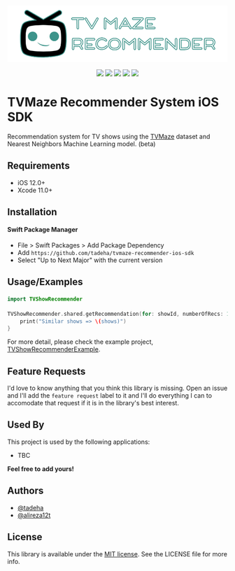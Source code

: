 ![TV Maze Recommender](Assets/header.png)

<p align="center">
   <a href="https://github.com/tadeha/tvmaze-recommender-ios-sdk"><img src="https://badgen.net/github/release/tadeha/tvmaze-recommender-ios-sdk/stable" /></a>
   <a href="https://github.com/tadeha/tvmaze-recommender-ios-sdk"><img src="https://badgen.net/badge/Swift/5.0/orange" /></a>
   <a href="https://github.com/tadeha/tvmaze-recommender-ios-sdk"><img src="https://img.shields.io/badge/platforms-iOS-333333.svg" /></a>
   <a href="https://github.com/tadeha/tvmaze-recommender-ios-sdk"><img src="https://badgen.net/github/license/tadeha/tvmaze-recommender-ios-sdk/" /></a>
   <a href="https://github.com/tadeha/tvmaze-recommender-ios-sdk"><img src="https://badgen.net/github/stars/tadeha/tvmaze-recommender-ios-sdk/" /></a>
</p>

# TVMaze Recommender System iOS SDK

Recommendation system for TV shows using the [TVMaze](https://www.tvmaze.com/) dataset and Nearest Neighbors Machine Learning model. (beta)

## Requirements

 - iOS 12.0+
 - Xcode 11.0+

## Installation

#### Swift Package Manager

- File > Swift Packages > Add Package Dependency
- Add `https://github.com/tadeha/tvmaze-recommender-ios-sdk`
- Select "Up to Next Major" with the current version

## Usage/Examples

```swift
import TVShowRecommender

TVShowRecommender.shared.getRecommendation(for: showId, numberOfRecs: 10, searchType: .basic) { shows in
    print("Similar shows => \(shows)")
}
```
For more detail, please check the example project, [TVShowRecommenderExample](https://github.com/tadeha/tvmaze-recommender-ios-sdk/tree/main/TVShowRecommenderExample).

## Feature Requests

I'd love to know anything that you think this library is missing. Open an issue and I'll add the `feature request` label to it and I'll do everything I can to accomodate that request if it is in the library's best interest.

## Used By

This project is used by the following applications:

- TBC

**Feel free to add yours!**

## Authors

- [@tadeha](https://github.com/tadeha)
- [@alireza12t](https://github.com/alireza12t)

## License

This library is available under the [MIT license](https://choosealicense.com/licenses/mit/). See the LICENSE file for more info.
